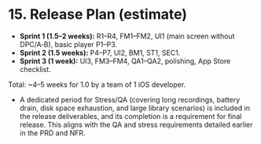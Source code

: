 # 15. Release Plan (estimate)

- **Sprint 1 (1.5–2 weeks):** R1–R4, FM1–FM2, UI1 (main screen without DPC/A‑B), basic player P1–P3.
- **Sprint 2 (1.5 weeks):** P4–P7, UI2, BM1, ST1, SEC1.
- **Sprint 3 (1 week):** UI3, FM3–FM4, QA1–QA2, polishing, App Store checklist.

Total: ~4–5 weeks for 1.0 by a team of 1 iOS developer.

- A dedicated period for Stress/QA (covering long recordings, battery drain, disk space exhaustion, and large library scenarios) is included in the release deliverables, and its completion is a requirement for final release. This aligns with the QA and stress requirements detailed earlier in the PRD and NFR.
